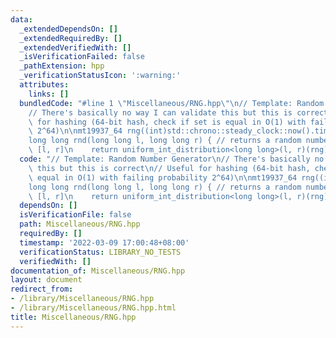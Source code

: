 ```yaml
---
data:
  _extendedDependsOn: []
  _extendedRequiredBy: []
  _extendedVerifiedWith: []
  _isVerificationFailed: false
  _pathExtension: hpp
  _verificationStatusIcon: ':warning:'
  attributes:
    links: []
  bundledCode: "#line 1 \"Miscellaneous/RNG.hpp\"\n// Template: Random Number Generator\n\
    // There's basically no way I can validate this but this is correct\n// Useful\
    \ for hashing (64-bit hash, check if set is equal in O(1) with failing probability\
    \ 2^64)\n\nmt19937_64 rng((int)std::chrono::steady_clock::now().time_since_epoch().count());\n\
    long long rnd(long long l, long long r) { // returns a random number in the range\
    \ [l, r]\n    return uniform_int_distribution<long long>(l, r)(rng);\n}\n"
  code: "// Template: Random Number Generator\n// There's basically no way I can validate\
    \ this but this is correct\n// Useful for hashing (64-bit hash, check if set is\
    \ equal in O(1) with failing probability 2^64)\n\nmt19937_64 rng((int)std::chrono::steady_clock::now().time_since_epoch().count());\n\
    long long rnd(long long l, long long r) { // returns a random number in the range\
    \ [l, r]\n    return uniform_int_distribution<long long>(l, r)(rng);\n}\n"
  dependsOn: []
  isVerificationFile: false
  path: Miscellaneous/RNG.hpp
  requiredBy: []
  timestamp: '2022-03-09 17:00:48+08:00'
  verificationStatus: LIBRARY_NO_TESTS
  verifiedWith: []
documentation_of: Miscellaneous/RNG.hpp
layout: document
redirect_from:
- /library/Miscellaneous/RNG.hpp
- /library/Miscellaneous/RNG.hpp.html
title: Miscellaneous/RNG.hpp
---
```

